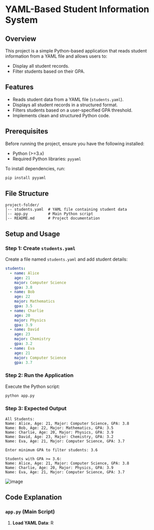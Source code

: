 # YAML-Based Student Information System

## Overview
This project is a simple Python-based application that reads student information from a YAML file and allows users to:
- Display all student records.
- Filter students based on their GPA.

## Features
- Reads student data from a YAML file (`students.yaml`).
- Displays all student records in a structured format.
- Filters students based on a user-specified GPA threshold.
- Implements clean and structured Python code.

## Prerequisites
Before running the project, ensure you have the following installed:
- Python (>=3.x)
- Required Python libraries: `pyyaml`

To install dependencies, run:
```sh
pip install pyyaml
```

## File Structure
```
project-folder/
│-- students.yaml  # YAML file containing student data
│-- app.py         # Main Python script
│-- README.md      # Project documentation
```

## Setup and Usage
### Step 1: Create `students.yaml`
Create a file named `students.yaml` and add student details:
```yaml
students:
  - name: Alice
    age: 21
    major: Computer Science
    gpa: 3.8
  - name: Bob
    age: 22
    major: Mathematics
    gpa: 3.5
  - name: Charlie
    age: 20
    major: Physics
    gpa: 3.9
  - name: David
    age: 23
    major: Chemistry
    gpa: 3.2
  - name: Eva
    age: 21
    major: Computer Science
    gpa: 3.7
```

### Step 2: Run the Application
Execute the Python script:
```sh
python app.py
```

### Step 3: Expected Output
```
All Students:
Name: Alice, Age: 21, Major: Computer Science, GPA: 3.8
Name: Bob, Age: 22, Major: Mathematics, GPA: 3.5
Name: Charlie, Age: 20, Major: Physics, GPA: 3.9
Name: David, Age: 23, Major: Chemistry, GPA: 3.2
Name: Eva, Age: 21, Major: Computer Science, GPA: 3.7

Enter minimum GPA to filter students: 3.6

Students with GPA >= 3.6:
Name: Alice, Age: 21, Major: Computer Science, GPA: 3.8
Name: Charlie, Age: 20, Major: Physics, GPA: 3.9
Name: Eva, Age: 21, Major: Computer Science, GPA: 3.7
```
![image](https://github.com/user-attachments/assets/a449d6ca-f38c-4358-8796-43ebbb3ca19c)



## Code Explanation
### `app.py` (Main Script)
1. **Load YAML Data**: R
